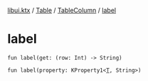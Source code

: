 [libui.ktx](../../README.md) / [Table](../README.md) / [TableColumn](README.md) / [label](label.md)

# label

`fun label(get: (row: Int) -> String)`

`fun label(property: KProperty1<`[`T`](README.md#T)`, String>)`
